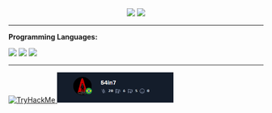 <div align="center">
  <img height="140em" src="https://github-readme-stats.vercel.app/api?username=541n77&show_icons=true&theme=dracula&include_all_commits=true&count_private=true"/>
  <img height="140em" src="https://github-readme-stats.vercel.app/api/top-langs/?username=541n77&layout=compact&langs_count=16&theme=dracula"/>
</div>
<div>
  <hr>
  <p><b>Programming Languages:</b></p>
  <img width="40px" src="https://cdn.jsdelivr.net/gh/devicons/devicon@latest/icons/c/c-original.svg" />
  <img width="40px" src="https://cdn.jsdelivr.net/gh/devicons/devicon@latest/icons/cplusplus/cplusplus-original.svg" />
  <img width="40px" src="https://cdn.jsdelivr.net/gh/devicons/devicon@latest/icons/csharp/csharp-original.svg" />        
</div>
<hr>
<div>
   <a href="https://tryhackme.com/p/s4int">
     <img src="https://tryhackme-badges.s3.amazonaws.com/s4int.png" alt="TryHackMe">
   </a>
   <a href="https://app.hackthebox.com/profile/1710785">
     <img width="230px" src="https://github.com/541n77/541n77/blob/main/photos/hackthebox_status.png?raw=true">
   </a>
</div>
